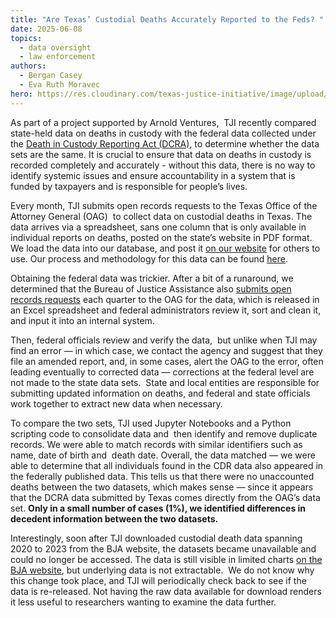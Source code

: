 ```yaml
---
title: "Are Texas’ Custodial Deaths Accurately Reported to the Feds? "
date: 2025-06-08
topics:
  - data oversight
  - law enforcement
authors:
  - Bergan Casey
  - Eva Ruth Moravec
hero: https://res.cloudinary.com/texas-justice-initiative/image/upload/v1714685224/AVLogo_voqabx.jpg
---
```

As part of a project supported by Arnold Ventures,  TJI recently compared state-held data on deaths in custody with the federal data collected under the [Death in Custody Reporting Act (DCRA)](https://bja.ojp.gov/program/dcra/reported-data#:~:text=The%20Death%20in%20Custody%20Reporting,the%20process%20of%20being%20arrested), to determine whether the data sets are the same. It is crucial to ensure that data on deaths in custody is recorded completely and accurately - without this data, there is no way to identify systemic issues and ensure accountability in a system that is funded by taxpayers and is responsible for people’s lives.  

Every month, TJI submits open records requests to the Texas Office of the Attorney General (OAG)  to collect data on custodial deaths in Texas. The data arrives via a spreadsheet, sans one column that is only available in individual reports on deaths, posted on the state’s website in PDF format. We load the data into our database, and post it [on our website](https://texasjusticeinitiative.org/data) for others to use. Our process and methodology for this data can be found [here](https://texasjusticeinitiative.org/about-the-data). 

Obtaining the federal data was trickier. After a bit of a runaround, we determined that the Bureau of Justice Assistance also [submits open records requests](https://bja.ojp.gov/doc/dcra-plan-tx.pdf) each quarter to the OAG for the data, which is released in an Excel spreadsheet and federal administrators review it, sort and clean it, and input it into an internal system.

Then, federal officials review and verify the data,  but unlike when TJI may find an error — in which case, we contact the agency and suggest that they file an amended report, and, in some cases, alert the OAG to the error, often leading eventually to corrected data — corrections at the federal level are not made to the state data sets.  State and local entities are responsible for submitting updated information on deaths, and federal and state officials work together to extract new data when necessary. 

To compare the two sets, TJI used Jupyter Notebooks and a Python scripting code to consolidate data and  then identify and remove duplicate records. We were able to match records with similar identifiers such as name, date of birth and  death date. Overall, the data matched — we were able to determine that all individuals found in the CDR data also appeared in the federally published data. This tells us that there were no unaccounted deaths between the two datasets, which makes sense — since it appears that the DCRA data submitted by Texas comes directly from the OAG’s data set. **Only in a small number of cases (1%), we identified differences in decedent information between the two datasets.** 

Interestingly, soon after TJI downloaded custodial death data spanning 2020 to 2023 from the BJA website, the datasets became unavailable and could no longer be accessed. The data is still visible in limited charts [on the BJA website](https://bja.ojp.gov/program/dcra/reported-data), but underlying data is not extractable.  We do not know why this change took place, and TJI will periodically check back to see if the data is re-released. Not having the raw data available for download renders it less useful to researchers wanting to examine the data further.